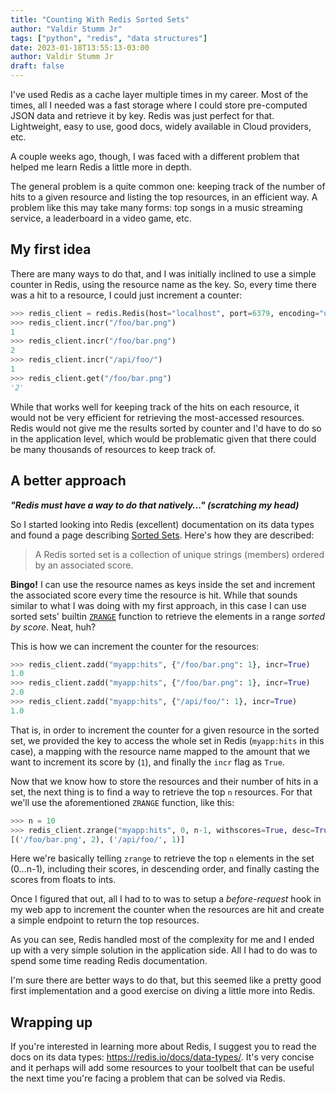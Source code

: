 ```yaml
---
title: "Counting With Redis Sorted Sets"
author: "Valdir Stumm Jr"
tags: ["python", "redis", "data structures"]
date: 2023-01-18T13:55:13-03:00
author: Valdir Stumm Jr
draft: false
---
```


I've used Redis as a cache layer multiple times in my career.
Most of the times, all I needed was a fast storage where I could store pre-computed JSON data and retrieve it by key.
Redis was just perfect for that. Lightweight, easy to use, good docs, widely available in Cloud providers, etc.

A couple weeks ago, though, I was faced with a different problem that helped me learn Redis a little more in depth.

The general problem is a quite common one: keeping track of the number of hits to a given resource and listing the top resources,
in an efficient way. A problem like this may take many forms: top songs in a music streaming service, a leaderboard in a video game, etc.


## My first idea
There are many ways to do that, and I was initially inclined to use a simple counter in Redis, using the resource name
as the key. So, every time there was a hit to a resource, I could just increment a counter:

```python
>>> redis_client = redis.Redis(host="localhost", port=6379, encoding="utf-8", decode_responses=True)
>>> redis_client.incr("/foo/bar.png")
1
>>> redis_client.incr("/foo/bar.png")
2
>>> redis_client.incr("/api/foo/")
1
>>> redis_client.get("/foo/bar.png")
'2'
```

While that works well for keeping track of the hits on each resource, it would not be very efficient for retrieving
the most-accessed resources. Redis would not give me the results sorted by counter and I'd have to do so in the
application level, which would be problematic given that there could be many thousands of resources to keep track of.


## A better approach
**_"Redis must have a way to do that natively..." (scratching my head)_**

So I started looking into Redis (excellent) documentation on its data types and found a page describing
[Sorted Sets](https://redis.io/docs/data-types/sorted-sets/). Here's how they are described:

> A Redis sorted set is a collection of unique strings (members) ordered by an associated score.

**Bingo!** I can use the resource names as keys inside the set and increment the associated score every
time the resource is hit. While that sounds similar to what I was doing with my first approach, in this
case I can use sorted sets' builtin [`ZRANGE`](https://redis.io/commands/zrange/) function to
retrieve the elements in a range *sorted by score*. Neat, huh?

This is how we can increment the counter for the resources:

```python
>>> redis_client.zadd("myapp:hits", {"/foo/bar.png": 1}, incr=True)
1.0
>>> redis_client.zadd("myapp:hits", {"/foo/bar.png": 1}, incr=True)
2.0
>>> redis_client.zadd("myapp:hits", {"/api/foo/": 1}, incr=True)
1.0
```

That is, in order to increment the counter for a given resource in the sorted set, we provided the key
to access the whole set in Redis (`myapp:hits` in this case), a mapping with the resource name mapped to
the amount that we want to increment its score by (`1`), and finally the `incr` flag as `True`.

Now that we know how to store the resources and their number of hits in a set, the next thing is to find a way
to retrieve the top `n` resources. For that we'll use the aforementioned `ZRANGE` function, like this:

```python
>>> n = 10
>>> redis_client.zrange("myapp:hits", 0, n-1, withscores=True, desc=True, score_cast_func=int)
[('/foo/bar.png', 2), ('/api/foo/', 1)]
```

Here we're basically telling `zrange` to retrieve the top `n` elements in the set (0...n-1), including their scores,
in descending order, and finally casting the scores from floats to ints.

Once I figured that out, all I had to to was to setup a _before-request_ hook in my web app to increment the counter
when the resources are hit and create a simple endpoint to return the top resources.

As you can see, Redis handled most of the complexity for me and I ended up with a very simple solution in the application side.
All I had to do was to spend some time reading Redis documentation.

I'm sure there are better ways to do that, but this seemed like a pretty good first implementation and a good exercise on
diving a little more into Redis.

## Wrapping up
If you're interested in learning more about Redis, I suggest you to read the docs on its data types: https://redis.io/docs/data-types/.
It's very concise and it perhaps will add some resources to your toolbelt that can be useful the next time you're facing a problem that
can be solved via Redis.
